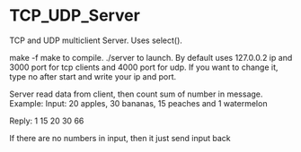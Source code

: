 # TCP_UDP_Server

TCP and UDP multiclient Server. Uses select(). 

make -f make to compile.
./server to launch.
By default uses 127.0.0.2 ip and 3000 port for tcp clients and 4000 port for udp. If you want to change it, type no after start and write your ip and port.

Server read data from client, then count sum of number in message.
Example:
Input: 
20 apples, 30 bananas, 15 peaches and 1 watermelon

Reply:
1 15 20 30
66

If there are no numbers in input, then it just send input back
